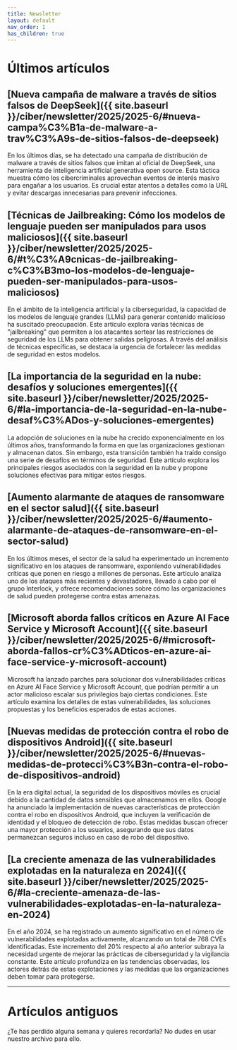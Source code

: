 ```yaml
---
title: Newsletter
layout: default
nav_order: 1
has_children: true
---
```


# Últimos artículos

## [Nueva campaña de malware a través de sitios falsos de DeepSeek]({{ site.baseurl }}/ciber/newsletter/2025/2025-6/#nueva-campa%C3%B1a-de-malware-a-trav%C3%A9s-de-sitios-falsos-de-deepseek)

En los últimos días, se ha detectado una campaña de distribución de malware a través de sitios falsos que imitan al oficial de DeepSeek, una herramienta de inteligencia artificial generativa open source. Esta táctica muestra cómo los cibercriminales aprovechan eventos de interés masivo para engañar a los usuarios. Es crucial estar atentos a detalles como la URL y evitar descargas innecesarias para prevenir infecciones.

## [Técnicas de Jailbreaking: Cómo los modelos de lenguaje pueden ser manipulados para usos maliciosos]({{ site.baseurl }}/ciber/newsletter/2025/2025-6/#t%C3%A9cnicas-de-jailbreaking-c%C3%B3mo-los-modelos-de-lenguaje-pueden-ser-manipulados-para-usos-maliciosos)

En el ámbito de la inteligencia artificial y la ciberseguridad, la capacidad de los modelos de lenguaje grandes (LLMs) para generar contenido malicioso ha suscitado preocupación. Este artículo explora varias técnicas de "jailbreaking" que permiten a los atacantes sortear las restricciones de seguridad de los LLMs para obtener salidas peligrosas. A través del análisis de técnicas específicas, se destaca la urgencia de fortalecer las medidas de seguridad en estos modelos.

## [La importancia de la seguridad en la nube: desafíos y soluciones emergentes]({{ site.baseurl }}/ciber/newsletter/2025/2025-6/#la-importancia-de-la-seguridad-en-la-nube-desaf%C3%ADos-y-soluciones-emergentes)

La adopción de soluciones en la nube ha crecido exponencialmente en los últimos años, transformando la forma en que las organizaciones gestionan y almacenan datos. Sin embargo, esta transición también ha traído consigo una serie de desafíos en términos de seguridad. Este artículo explora los principales riesgos asociados con la seguridad en la nube y propone soluciones efectivas para mitigar estos riesgos.

## [Aumento alarmante de ataques de ransomware en el sector salud]({{ site.baseurl }}/ciber/newsletter/2025/2025-6/#aumento-alarmante-de-ataques-de-ransomware-en-el-sector-salud)

En los últimos meses, el sector de la salud ha experimentado un incremento significativo en los ataques de ransomware, exponiendo vulnerabilidades críticas que ponen en riesgo a millones de personas. Este artículo analiza uno de los ataques más recientes y devastadores, llevado a cabo por el grupo Interlock, y ofrece recomendaciones sobre cómo las organizaciones de salud pueden protegerse contra estas amenazas.

## [Microsoft aborda fallos críticos en Azure AI Face Service y Microsoft Account]({{ site.baseurl }}/ciber/newsletter/2025/2025-6/#microsoft-aborda-fallos-cr%C3%ADticos-en-azure-ai-face-service-y-microsoft-account)

Microsoft ha lanzado parches para solucionar dos vulnerabilidades críticas en Azure AI Face Service y Microsoft Account, que podrían permitir a un actor malicioso escalar sus privilegios bajo ciertas condiciones. Este artículo examina los detalles de estas vulnerabilidades, las soluciones propuestas y los beneficios esperados de estas acciones.

## [Nuevas medidas de protección contra el robo de dispositivos Android]({{ site.baseurl }}/ciber/newsletter/2025/2025-6/#nuevas-medidas-de-protecci%C3%B3n-contra-el-robo-de-dispositivos-android)

En la era digital actual, la seguridad de los dispositivos móviles es crucial debido a la cantidad de datos sensibles que almacenamos en ellos. Google ha anunciado la implementación de nuevas características de protección contra el robo en dispositivos Android, que incluyen la verificación de identidad y el bloqueo de detección de robo. Estas medidas buscan ofrecer una mayor protección a los usuarios, asegurando que sus datos permanezcan seguros incluso en caso de robo del dispositivo.

## [La creciente amenaza de las vulnerabilidades explotadas en la naturaleza en 2024]({{ site.baseurl }}/ciber/newsletter/2025/2025-6/#la-creciente-amenaza-de-las-vulnerabilidades-explotadas-en-la-naturaleza-en-2024)

En el año 2024, se ha registrado un aumento significativo en el número de vulnerabilidades explotadas activamente, alcanzando un total de 768 CVEs identificadas. Este incremento del 20% respecto al año anterior subraya la necesidad urgente de mejorar las prácticas de ciberseguridad y la vigilancia constante. Este artículo profundiza en las tendencias observadas, los actores detrás de estas explotaciones y las medidas que las organizaciones deben tomar para protegerse.

---

# Artículos antiguos

¿Te has perdido alguna semana y quieres recordarla? No dudes en usar nuestro archivo para ello.
